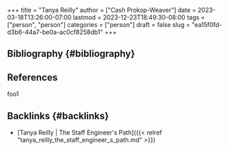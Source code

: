 +++
title = "Tanya Reilly"
author = ["Cash Prokop-Weaver"]
date = 2023-03-18T13:26:00-07:00
lastmod = 2023-12-23T18:49:30-08:00
tags = ["person", "person"]
categories = ["person"]
draft = false
slug = "ea15f0fd-d3b6-44a7-be0a-ac0cf8258db1"
+++

## Bibliography {#bibliography}

## References

<style>.csl-entry{text-indent: -1.5em; margin-left: 1.5em;}</style><div class="csl-bib-body">
</div>

foo1


## Backlinks {#backlinks}

-   [Tanya Reilly | The Staff Engineer's Path]({{< relref "tanya_reilly_the_staff_engineer_s_path.md" >}})
